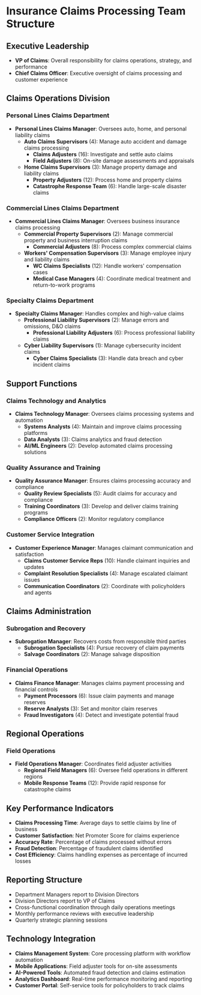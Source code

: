 # Insurance Claims Processing Team Structure

## Executive Leadership
- **VP of Claims**: Overall responsibility for claims operations, strategy, and performance
- **Chief Claims Officer**: Executive oversight of claims processing and customer experience

## Claims Operations Division

### Personal Lines Claims Department
- **Personal Lines Claims Manager**: Oversees auto, home, and personal liability claims
  - **Auto Claims Supervisors** (4): Manage auto accident and damage claims processing
    - **Claims Adjusters** (16): Investigate and settle auto claims
    - **Field Adjusters** (8): On-site damage assessments and appraisals
  - **Home Claims Supervisors** (3): Manage property damage and liability claims
    - **Property Adjusters** (12): Process home and property claims
    - **Catastrophe Response Team** (6): Handle large-scale disaster claims

### Commercial Lines Claims Department
- **Commercial Lines Claims Manager**: Oversees business insurance claims processing
  - **Commercial Property Supervisors** (2): Manage commercial property and business interruption claims
    - **Commercial Adjusters** (8): Process complex commercial claims
  - **Workers' Compensation Supervisors** (3): Manage employee injury and liability claims
    - **WC Claims Specialists** (12): Handle workers' compensation cases
    - **Medical Case Managers** (4): Coordinate medical treatment and return-to-work programs

### Specialty Claims Department
- **Specialty Claims Manager**: Handles complex and high-value claims
  - **Professional Liability Supervisors** (2): Manage errors and omissions, D&O claims
    - **Professional Liability Adjusters** (6): Process professional liability claims
  - **Cyber Liability Supervisors** (1): Manage cybersecurity incident claims
    - **Cyber Claims Specialists** (3): Handle data breach and cyber incident claims

## Support Functions

### Claims Technology and Analytics
- **Claims Technology Manager**: Oversees claims processing systems and automation
  - **Systems Analysts** (4): Maintain and improve claims processing platforms
  - **Data Analysts** (3): Claims analytics and fraud detection
  - **AI/ML Engineers** (2): Develop automated claims processing solutions

### Quality Assurance and Training
- **Quality Assurance Manager**: Ensures claims processing accuracy and compliance
  - **Quality Review Specialists** (5): Audit claims for accuracy and compliance
  - **Training Coordinators** (3): Develop and deliver claims training programs
  - **Compliance Officers** (2): Monitor regulatory compliance

### Customer Service Integration
- **Customer Experience Manager**: Manages claimant communication and satisfaction
  - **Claims Customer Service Reps** (10): Handle claimant inquiries and updates
  - **Complaint Resolution Specialists** (4): Manage escalated claimant issues
  - **Communication Coordinators** (2): Coordinate with policyholders and agents

## Claims Administration
### Subrogation and Recovery
- **Subrogation Manager**: Recovers costs from responsible third parties
  - **Subrogation Specialists** (4): Pursue recovery of claim payments
  - **Salvage Coordinators** (2): Manage salvage disposition

### Financial Operations
- **Claims Finance Manager**: Manages claims payment processing and financial controls
  - **Payment Processors** (6): Issue claim payments and manage reserves
  - **Reserve Analysts** (3): Set and monitor claim reserves
  - **Fraud Investigators** (4): Detect and investigate potential fraud

## Regional Operations
### Field Operations
- **Field Operations Manager**: Coordinates field adjuster activities
  - **Regional Field Managers** (6): Oversee field operations in different regions
  - **Mobile Response Teams** (12): Provide rapid response for catastrophe claims

## Key Performance Indicators
- **Claims Processing Time**: Average days to settle claims by line of business
- **Customer Satisfaction**: Net Promoter Score for claims experience
- **Accuracy Rate**: Percentage of claims processed without errors
- **Fraud Detection**: Percentage of fraudulent claims identified
- **Cost Efficiency**: Claims handling expenses as percentage of incurred losses

## Reporting Structure
- Department Managers report to Division Directors
- Division Directors report to VP of Claims
- Cross-functional coordination through daily operations meetings
- Monthly performance reviews with executive leadership
- Quarterly strategic planning sessions

## Technology Integration
- **Claims Management System**: Core processing platform with workflow automation
- **Mobile Applications**: Field adjuster tools for on-site assessments
- **AI-Powered Tools**: Automated fraud detection and claims estimation
- **Analytics Dashboard**: Real-time performance monitoring and reporting
- **Customer Portal**: Self-service tools for policyholders to track claims